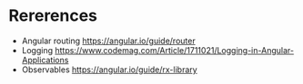 # Rererences
* Angular routing https://angular.io/guide/router
* Logging https://www.codemag.com/Article/1711021/Logging-in-Angular-Applications 
* Observables https://angular.io/guide/rx-library 